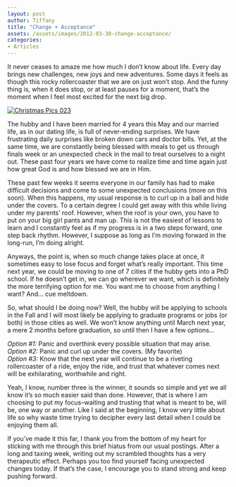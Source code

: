 ```yaml
---
layout: post
author: Tiffany
title: "Change + Acceptance"
assets: /assets/images/2012-03-30-change-acceptance/
categories: 
- Articles
---
```


It never ceases to amaze me how much I don’t know about life. Every day brings new challenges, new joys and new adventures. Some days it feels as though this rocky rollercoaster that we are on just won’t stop. And the funny thing is, when it does stop, or at least pauses for a moment, that’s the moment when I feel most excited for the next big drop.

[![](jekyll_uploads/2012/03/Christmas-Pics-023-575x426.jpg "Christmas Pics 023")](http://www.sweetpeonies.com/2012/03/change-acceptance/christmas-pics-023/)

The hubby and I have been married for 4 years this May and our married life, as in our dating life, is full of never-ending surprises. We have frustrating daily surprises like broken down cars and doctor bills. Yet, at the same time, we are constantly being blessed with meals to get us through finals week or an unexpected check in the mail to treat ourselves to a night out. These past four years we have come to realize time and time again just how great God is and how blessed we are in Him.

These past few weeks it seems everyone in our family has had to make difficult decisions and come to some unexpected conclusions (more on this soon). When this happens, my usual response is to curl up in a ball and hide under the covers. To a certain degree I could get away with this while living under my parents’ roof. However, when the roof is your own, you have to put on your big girl pants and man up. This is not the easiest of lessons to learn and I constantly feel as if my progress is in a two steps forward, one step back rhythm. However, I suppose as long as I’m moving forward in the long-run, I’m doing alright.

Anyways, the point is, when so much change takes place at once, it sometimes easy to lose focus and forget what’s really important. This time next year, we could be moving to one of 7 cities if the hubby gets into a PhD school. If he doesn’t get in, we can go wherever we want, which is definitely the more terrifying option for me. You want me to choose from anything I want? And… cue meltdown.

So, what should I be doing now? Well, the hubby will be applying to schools in the Fall and I will most likely be applying to graduate programs or jobs (or both) in those cities as well. We won’t know anything until March next year, a mere 2 months before graduation, so until then I have a few options…

_Option #1:_ Panic and overthink every possible situation that may arise.  
_Option #2:_ Panic and curl up under the covers. (My favorite)  
_Option #3:_ Know that the next year will continue to be a riveting rollercoaster of a ride, enjoy the ride, and trust that whatever comes next will be exhilarating, worthwhile and right.

Yeah, I know, number three is the winner, it sounds so simple and yet we all know it’s so much easier said than done. However, that is where I am choosing to put my focus–waiting and trusting that what is meant to be, will be, one way or another. Like I said at the beginning, I know very little about life so why waste time trying to decipher every last detail when I could be enjoying them all.

If you’ve made it this far, I thank you from the bottom of my heart for sticking with me through this brief hiatus from our usual postings. After a long and taxing week, writing out my scrambled thoughts has a very therapeutic effect. Perhaps you too find yourself facing unexpected changes today. If that’s the case, I encourage you to stand strong and keep pushing forward.